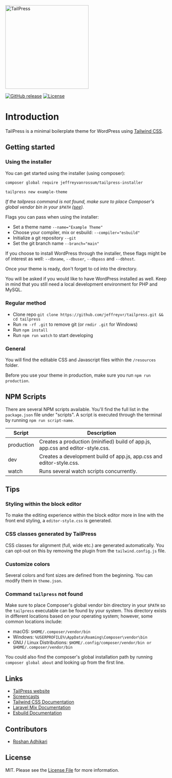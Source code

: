 <p><img src="http://tailpress.io/images/tailpress100.svg" width="260" alt="TailPress"></p>

[![GitHub release](https://img.shields.io/github/release/jeffreyvr/tailpress?include_prereleases=&sort=semver)](https://github.com/jeffreyvr/tailpress/releases/)
[![License](https://img.shields.io/badge/License-MIT-blue)](#license)

# Introduction

TailPress is a minimal boilerplate theme for WordPress using [Tailwind CSS](https://tailwindcss.com/).

## Getting started

### Using the installer

You can get started using the installer (using composer):

```bash
composer global require jeffreyvanrossum/tailpress-installer

tailpress new example-theme
```

*If the tailpress command is not found, make sure to place Composer's global vendor bin in your `$PATH` ([see](#command-tailpress-not-found)).*

Flags you can pass when using the installer:
- Set a theme name `--name="Example Theme"`
- Choose your compiler, mix or esbuild: `--compiler="esbuild"`
- Initialize a git repository `--git`
- Set the git branch name `--branch="main"`

If you choose to install WordPress through the installer, these flags might be of interest as well:
`--dbname`, `--dbuser`, `--dbpass` and `--dbhost`.

Once your theme is ready, don't forget to cd into the directory.

You will be asked if you would like to have WordPress installed as well. Keep in mind that you still need a local development environment for PHP and MySQL.

### Regular method

* Clone repo `git clone https://github.com/jeffreyvr/tailpress.git && cd tailpress`
* Run `rm -rf .git` to remove git (or `rmdir .git` for Windows)
* Run `npm install`
* Run `npm run watch` to start developing

### General

You will find the editable CSS and Javascript files within the `/resources` folder.

Before you use your theme in production, make sure you run `npm run production`.

## NPM Scripts

There are several NPM scripts available. You'll find the full list in the `package.json` file under "scripts". A script is executed through the terminal by running `npm run script-name`.

| Script     | Description                                                                    |
|------------|--------------------------------------------------------------------------------|
| production | Creates a production (minified) build of app.js, app.css and editor-style.css. |
| dev        | Creates a development build of app.js, app.css and editor-style.css.           |
| watch      | Runs several watch scripts concurrently.                                       |

## Tips

### Styling within the block editor

To make the editing experience within the block editor more in line with the front end styling, a `editor-style.css` is generated.

### CSS classes generated by TailPress

CSS classes for alignment (full, wide etc.) are generated automatically. You can opt-out on this by removing the plugin from the `tailwind.config.js` file.

### Customize colors

Several colors and font sizes are defined from the beginning. You can modify them in `theme.json`.

### Command `tailpress` not found

Make sure to place Composer's global vendor bin directory in your `$PATH` so the `tailpress` executable can be found by your system. This directory exists in different locations based on your operating system; however, some common locations include:

- macOS: `$HOME/.composer/vendor/bin`
- Windows: `%USERPROFILE%\AppData\Roaming\Composer\vendor\bin`
- GNU / Linux Distributions: `$HOME/.config/composer/vendor/bin or $HOME/.composer/vendor/bin`

You could also find the composer's global installation path by running `composer global about` and looking up from the first line.

## Links

* [TailPress website](https://tailpress.io)
* [Screencasts](https://www.youtube.com/playlist?list=PL6GBdOp044SHIOSCZejodwr1HcYsC43wG)
* [Tailwind CSS Documentation](https://tailwindcss.com/docs)
* [Laravel Mix Documentation](https://laravel-mix.com)
* [Esbuild Documentation](https://esbuild.github.io)

## Contributors

* [Roshan Adhikari](https://github.com/roshan-se)

## License

MIT. Please see the [License File](/LICENSE) for more information.
